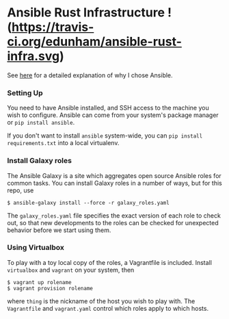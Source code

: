 # Ansible Rust Infrastructure !(https://travis-ci.org/edunham/ansible-rust-infra.svg)

See [here](http://edunham.net/2015/06/05/configuration_management_comparison.html)
for a detailed explanation of why I chose Ansible.

### Setting Up

You need to have Ansible installed, and SSH access to the machine you wish to
configure. Ansible can come from your system's package manager or `pip install
ansible`. 

If you don't want to install `ansible` system-wide, you can `pip install
requirements.txt` into a local virtualenv. 

### Install Galaxy roles

The Ansible Galaxy is a site which aggregates open source Ansible roles for
common tasks. You can install Galaxy roles in a number of ways, but for this
repo, use

```
$ ansible-galaxy install --force -r galaxy_roles.yaml
```

The `galaxy_roles.yaml` file specifies the exact version of each role to check
out, so that new developments to the roles can be checked for unexpected
behavior before we start using them. 

### Using Virtualbox

To play with a toy local copy of the roles, a Vagrantfile is included. Install
`virtualbox` and `vagrant` on your system, then

```
$ vagrant up rolename
$ vagrant provision rolename
```

where `thing` is the nickname of the host you wish to play with. The
`Vagrantfile` and `vagrant.yaml` control which roles apply to which hosts. 
